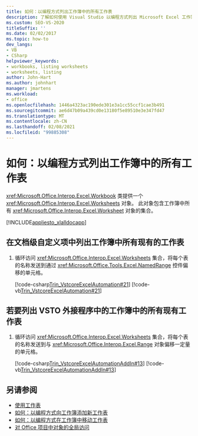 ```yaml
---
title: 如何：以编程方式列出工作簿中的所有工作表
description: 了解如何使用 Visual Studio 以编程方式列出 Microsoft Excel 工作簿中的所有工作表。
ms.custom: SEO-VS-2020
titleSuffix: ''
ms.date: 02/02/2017
ms.topic: how-to
dev_langs:
- VB
- CSharp
helpviewer_keywords:
- workbooks, listing worksheets
- worksheets, listing
author: John-Hart
ms.author: johnhart
manager: jmartens
ms.workload:
- office
ms.openlocfilehash: 1446a4323ac190ede301e3a1cc55ccf1cae3b491
ms.sourcegitcommit: ae6d47b09a439cd0e13180f5e89510e3e347fd47
ms.translationtype: MT
ms.contentlocale: zh-CN
ms.lasthandoff: 02/08/2021
ms.locfileid: "99885308"
---
```

# <a name="how-to-programmatically-list-all-worksheets-in-a-workbook"></a>如何：以编程方式列出工作簿中的所有工作表
  <xref:Microsoft.Office.Interop.Excel.Workbook> 类提供一个 <xref:Microsoft.Office.Interop.Excel.Worksheets> 对象。 此对象包含工作簿中所有 <xref:Microsoft.Office.Interop.Excel.Worksheet> 对象的集合。

 [!INCLUDE[appliesto_xlalldocapp](../vsto/includes/appliesto-xlalldocapp-md.md)]

## <a name="to-list-all-existing-worksheets-in-a-workbook-in-a-document-level-customization"></a>在文档级自定义项中列出工作簿中所有现有的工作表

1. 循环访问 <xref:Microsoft.Office.Interop.Excel.Worksheets> 集合，将每个表的名称发送到通过 <xref:Microsoft.Office.Tools.Excel.NamedRange> 控件偏移的单元格。

     [!code-csharp[Trin_VstcoreExcelAutomation#21](../vsto/codesnippet/CSharp/Trin_VstcoreExcelAutomationCS/Sheet1.cs#21)]
     [!code-vb[Trin_VstcoreExcelAutomation#21](../vsto/codesnippet/VisualBasic/Trin_VstcoreExcelAutomation/Sheet1.vb#21)]

## <a name="to-list-all-existing-worksheets-in-a-workbook-in-a-vsto-add-in"></a>若要列出 VSTO 外接程序中的工作簿中的所有现有工作表

1. 循环访问 <xref:Microsoft.Office.Interop.Excel.Worksheets> 集合，将每个表的名称发送到与 <xref:Microsoft.Office.Interop.Excel.Range> 对象偏移一定量的单元格。

     [!code-csharp[Trin_VstcoreExcelAutomationAddIn#13](../vsto/codesnippet/CSharp/trin_vstcoreexcelautomationaddin/ThisAddIn.cs#13)]
     [!code-vb[Trin_VstcoreExcelAutomationAddIn#13](../vsto/codesnippet/VisualBasic/trin_vstcoreexcelautomationaddin/ThisAddIn.vb#13)]

## <a name="see-also"></a>另请参阅
- [使用工作表](../vsto/working-with-worksheets.md)
- [如何：以编程方式向工作簿添加新工作表](../vsto/how-to-programmatically-add-new-worksheets-to-workbooks.md)
- [如何：以编程方式在工作簿中移动工作表](../vsto/how-to-programmatically-move-worksheets-within-workbooks.md)
- [对 Office 项目中对象的全局访问](../vsto/global-access-to-objects-in-office-projects.md)
